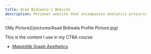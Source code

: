 ```yaml
---
title: Asad Bidiwala's Website
description: Personal website that encompasses analytics projects
---
```


![My Picture](/pictures/Asad Bidiwala Profile Picture.jpg)

This is the content I use in my CTBA course

- [Matplotlib Graph Aesthetics](/MatplotlibGraphs/index.md)
